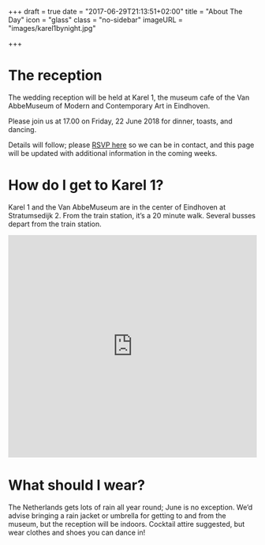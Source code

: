 +++
draft = true
date = "2017-06-29T21:13:51+02:00"
title = "About The Day"
icon = "glass"
class = "no-sidebar"
imageURL = "images/karel1bynight.jpg"

+++
<!--more-->
# The reception
The wedding reception will be held at Karel 1, the museum cafe of the Van AbbeMuseum of Modern and Contemporary Art in Eindhoven. 

Please join us at 17.00 on Friday, 22 June 2018 for dinner, toasts, and dancing. 

Details will follow; please [RSVP here](/rsvp) so we can be in contact, and this page will be updated with additional information in the coming weeks. 

# How do I get to Karel 1? 
Karel 1 and the Van AbbeMuseum are in the center of Eindhoven at Stratumsedijk 2. From the train station, it’s a 20 minute walk. Several busses depart from the train station. 

<iframe width="100%" height="450" frameborder="0" style="border:0"
src="https://www.google.com/maps/embed/v1/place?q=place_id:ChIJ5yXyHQLZxkcR4lktXxAS_RA&key=AIzaSyBiu3g42TCvY9TVX3jbdA1RMbaMOomU_I0" allowfullscreen></iframe>
<br>

# What should I wear?
The Netherlands gets lots of rain all year round; June is no exception. We’d advise bringing a rain jacket or umbrella for getting to and from the museum, but the reception will be indoors. Cocktail attire suggested, but wear clothes and shoes you can dance in!



